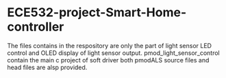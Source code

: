 # ECE532-project-Smart-Home-controller
The files contains in the respository are only the part of light sensor LED control and OLED display of light sensor output.
pmod_light_sensor_control contain the main c project of soft driver
both pmodALS source files and head files are alsp provided.
